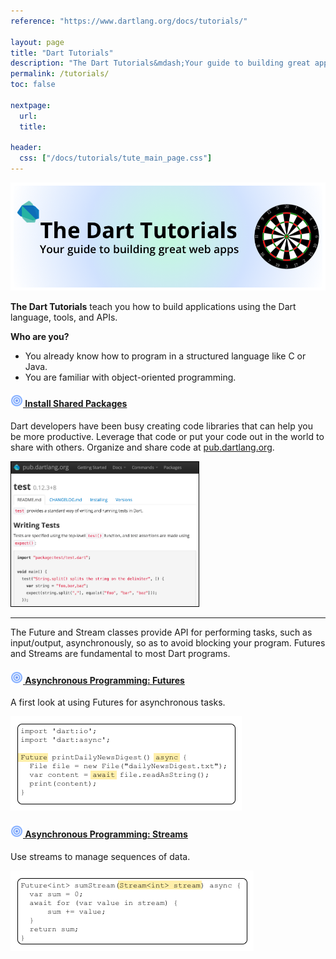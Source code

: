 ```yaml
---
reference: "https://www.dartlang.org/docs/tutorials/"

layout: page
title: "Dart Tutorials"
description: "The Dart Tutorials&mdash;Your guide to building great apps."
permalink: /tutorials/
toc: false

nextpage:
  url:
  title:

header:
  css: ["/docs/tutorials/tute_main_page.css"]
---
```



<img class="scale-img-max" src="images/banner.png">

**The Dart Tutorials** teach you how to build applications
using the Dart language, tools, and APIs.

<strong>Who are you?</strong>
<ul>
<li> You already know how to program in a structured language like C or Java.</li>
<li> You are familiar with object-oriented programming.</li>
</ul>


<h4 class="no-permalink"><a href="shared-pkgs"><img src="images/target.png" height="20" width="20">&nbsp;Install Shared Packages</a></h4>
<p>Dart developers have been busy creating code libraries that can help you
be more productive.
Leverage that code or put your code out in the world to share with others.
Organize and share code at
<a href="https://pub.dartlang.org/">pub.dartlang.org</a>.</p>
<img style="border:1px solid black"
     src="images/pub-dartlang-screenshot.png" width="300">

---

The Future and Stream classes provide API for performing tasks,
such as input/output, asynchronously, so as to avoid blocking your
program.
Futures and Streams are fundamental to most Dart programs.

<h4 class="no-permalink"><a href="futures"><img src="images/target.png" height="20" width="20">&nbsp;Asynchronous Programming: Futures</a></h4>
<p>A first look at using Futures for asynchronous tasks.</p>
<img src="images/futures-code.png">

<h4 class="no-permalink"><a href="streams"><img src="images/target.png" height="20" width="20">&nbsp;Asynchronous Programming: Streams</a></h4>
<p>Use streams to manage sequences of data.</p>
<img src="images/streams-code.png">
